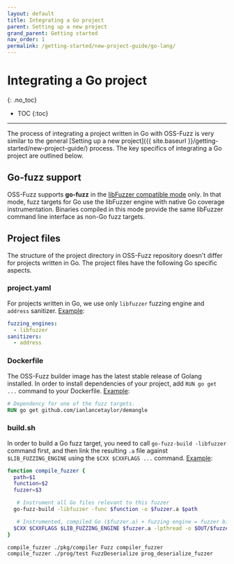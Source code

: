 ```yaml
---
layout: default
title: Integrating a Go project
parent: Setting up a new project
grand_parent: Getting started
nav_order: 1
permalink: /getting-started/new-project-guide/go-lang/
---
```


# Integrating a Go project
{: .no_toc}

- TOC
{:toc}
---

The process of integrating a project written in Go with OSS-Fuzz is very similar
to the general
[Setting up a new project]({{ site.baseurl }}/getting-started/new-project-guide/)
process. The key specifics of integrating a Go project are outlined below.

## Go-fuzz support

OSS-Fuzz supports **go-fuzz** in the
[libFuzzer compatible mode](https://github.com/dvyukov/go-fuzz#libfuzzer-support)
only. In that mode, fuzz targets for Go use the libFuzzer engine with native Go
coverage instrumentation. Binaries compiled in this mode provide the same
libFuzzer command line interface as non-Go fuzz targets.

## Project files

The structure of the project directory in OSS-Fuzz repository doesn't differ for
projects written in Go. The project files have the following Go specific aspects.

### project.yaml

For projects written in Go, we use only `libfuzzer` fuzzing engine and `address`
sanitizer.
[Example](https://github.com/google/oss-fuzz/blob/356f2b947670b7eb33a1f535c71bc5c87a60b0d1/projects/syzkaller/project.yaml#L7):

```yaml
fuzzing_engines:
  - libfuzzer
sanitizers:
  - address
```

### Dockerfile

The OSS-Fuzz builder image has the latest stable release of Golang installed. In
order to install dependencies of your project, add `RUN go get ...` command to
your Dockerfile.
[Example](https://github.com/google/oss-fuzz/blob/356f2b947670b7eb33a1f535c71bc5c87a60b0d1/projects/syzkaller/Dockerfile#L23):

```dockerfile
# Dependency for one of the fuzz targets.
RUN go get github.com/ianlancetaylor/demangle
```

### build.sh

In order to build a Go fuzz target, you need to call `go-fuzz-build -libfuzzer`
command first, and then link the resulting `.a` file against
`$LIB_FUZZING_ENGINE` using the `$CXX $CXXFLAGS ...` command.
[Example](https://github.com/google/oss-fuzz/blob/356f2b947670b7eb33a1f535c71bc5c87a60b0d1/projects/syzkaller/build.sh#L19):

```sh
function compile_fuzzer {
  path=$1
  function=$2
  fuzzer=$3

   # Instrument all Go files relevant to this fuzzer
  go-fuzz-build -libfuzzer -func $function -o $fuzzer.a $path 

   # Instrumented, compiled Go ($fuzzer.a) + fuzzing engine = fuzzer binary
  $CXX $CXXFLAGS $LIB_FUZZING_ENGINE $fuzzer.a -lpthread -o $OUT/$fuzzer
}

compile_fuzzer ./pkg/compiler Fuzz compiler_fuzzer
compile_fuzzer ./prog/test FuzzDeserialize prog_deserialize_fuzzer
```
